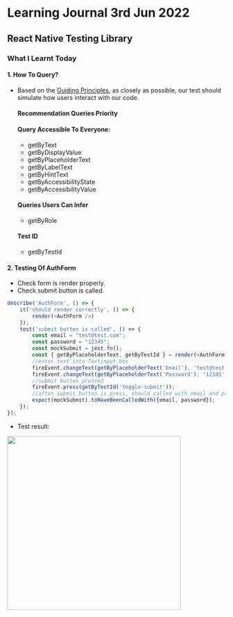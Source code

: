 # Learning Journal 3rd Jun 2022
## React Native Testing Library
### What I Learnt Today
#### 1. How To Query?
- Based on the [Guiding Principles](https://testing-library.com/docs/guiding-principles/), as closely as possible, our test should simulate how users interact with our code.
  #### Recommendation Queries Priority
    #### Query Accessible To Everyone:
    - getByText
    - getByDisplayValue
    - getByPlaceholderText
    - getByLabelText
    - getByHintText
    - getByAccessibilityState
    - getByAccessibilityValue
   #### Queries Users Can Infer
   -  getByRole
   #### Test ID
   -  getByTestId
#### 2. Testing Of AuthForm
- Check form is render properly.
- Check submit button is called.
```javascript
describe('AuthForm', () => {
    it('should render correctly', () => {
        render(<AuthForm />)
    });
    test('submit button is called', () => {
        const email = "test@test.com";
        const password = "12345";
        const mockSubmit = jest.fn();
        const { getByPlaceholderText, getByTestId } = render(<AuthForm onSubmit={mockSubmit}/>);
        //enter text into Textinput box
        fireEvent.changeText(getByPlaceholderText('Email'), 'test@test.com');
        fireEvent.changeText(getByPlaceholderText('Password'), '12345');
        //submit button pressed
        fireEvent.press(getByTestId('toggle-submit'));
        //after submit button is press, should called with email and password
        expect(mockSubmit).toHaveBeenCalledWith({email, password});
    });
});
```
- Test result:
<img src="" width="400" />
